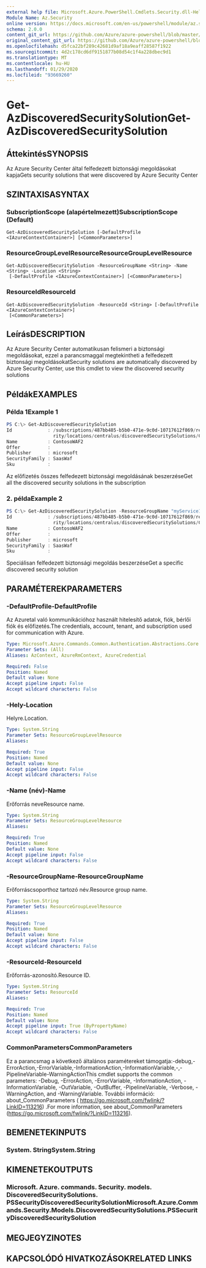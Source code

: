 ```yaml
---
external help file: Microsoft.Azure.PowerShell.Cmdlets.Security.dll-Help.xml
Module Name: Az.Security
online version: https://docs.microsoft.com/en-us/powershell/module/az.security/Get-AzDiscoveredSecuritySolution
schema: 2.0.0
content_git_url: https://github.com/Azure/azure-powershell/blob/master/src/Security/Security/help/Get-AzDiscoveredSecuritySolution.md
original_content_git_url: https://github.com/Azure/azure-powershell/blob/master/src/Security/Security/help/Get-AzDiscoveredSecuritySolution.md
ms.openlocfilehash: d5fca22bf289c42681d9af18a9eaff28587f1922
ms.sourcegitcommit: 4d2c178cd6df9151877b08d54c1f4a228dbec9d1
ms.translationtype: MT
ms.contentlocale: hu-HU
ms.lasthandoff: 01/29/2020
ms.locfileid: "93669260"
---
```

# <span data-ttu-id="90bec-101">Get-AzDiscoveredSecuritySolution</span><span class="sxs-lookup"><span data-stu-id="90bec-101">Get-AzDiscoveredSecuritySolution</span></span>

## <span data-ttu-id="90bec-102">Áttekintés</span><span class="sxs-lookup"><span data-stu-id="90bec-102">SYNOPSIS</span></span>
<span data-ttu-id="90bec-103">Az Azure Security Center által felfedezett biztonsági megoldásokat kapja</span><span class="sxs-lookup"><span data-stu-id="90bec-103">Gets security solutions that were discovered by Azure Security Center</span></span>

## <span data-ttu-id="90bec-104">SZINTAXISA</span><span class="sxs-lookup"><span data-stu-id="90bec-104">SYNTAX</span></span>

### <span data-ttu-id="90bec-105">SubscriptionScope (alapértelmezett)</span><span class="sxs-lookup"><span data-stu-id="90bec-105">SubscriptionScope (Default)</span></span>
```
Get-AzDiscoveredSecuritySolution [-DefaultProfile <IAzureContextContainer>] [<CommonParameters>]
```

### <span data-ttu-id="90bec-106">ResourceGroupLevelResource</span><span class="sxs-lookup"><span data-stu-id="90bec-106">ResourceGroupLevelResource</span></span>
```
Get-AzDiscoveredSecuritySolution -ResourceGroupName <String> -Name <String> -Location <String>
 [-DefaultProfile <IAzureContextContainer>] [<CommonParameters>]
```

### <span data-ttu-id="90bec-107">ResourceId</span><span class="sxs-lookup"><span data-stu-id="90bec-107">ResourceId</span></span>
```
Get-AzDiscoveredSecuritySolution -ResourceId <String> [-DefaultProfile <IAzureContextContainer>]
 [<CommonParameters>]
```

## <span data-ttu-id="90bec-108">Leírás</span><span class="sxs-lookup"><span data-stu-id="90bec-108">DESCRIPTION</span></span>
<span data-ttu-id="90bec-109">Az Azure Security Center automatikusan felismeri a biztonsági megoldásokat, ezzel a parancsmaggal megtekintheti a felfedezett biztonsági megoldásokat</span><span class="sxs-lookup"><span data-stu-id="90bec-109">Security solutions are automatically discovered by Azure Security Center, use this cmdlet to view the discovered security solutions</span></span>

## <span data-ttu-id="90bec-110">Példák</span><span class="sxs-lookup"><span data-stu-id="90bec-110">EXAMPLES</span></span>

### <span data-ttu-id="90bec-111">Példa 1</span><span class="sxs-lookup"><span data-stu-id="90bec-111">Example 1</span></span>
```powershell
PS C:\> Get-AzDiscoveredSecuritySolution
Id             : /subscriptions/487bb485-b5b0-471e-9c0d-10717612f869/resourceGroups/myService1/providers/Microsoft.Secu
                 rity/locations/centralus/discoveredSecuritySolutions/ContosoWAF2
Name           : ContosoWAF2
Offer          : 
Publisher      : microsoft
SecurityFamily : SaasWaf
Sku            :
```

<span data-ttu-id="90bec-112">Az előfizetés összes felfedezett biztonsági megoldásának beszerzése</span><span class="sxs-lookup"><span data-stu-id="90bec-112">Get all the discovered security solutions in the subscription</span></span>

### <span data-ttu-id="90bec-113">2. példa</span><span class="sxs-lookup"><span data-stu-id="90bec-113">Example 2</span></span>
```powershell
PS C:\> Get-AzDiscoveredSecuritySolution -ResourceGroupName "myService1" -Location "centralus" -Name "ContosoWAF2"
Id             : /subscriptions/487bb485-b5b0-471e-9c0d-10717612f869/resourceGroups/myService1/providers/Microsoft.Secu
                 rity/locations/centralus/discoveredSecuritySolutions/ContosoWAF2
Name           : ContosoWAF2
Offer          : 
Publisher      : microsoft
SecurityFamily : SaasWaf
Sku            :
```

<span data-ttu-id="90bec-114">Speciálisan felfedezett biztonsági megoldás beszerzése</span><span class="sxs-lookup"><span data-stu-id="90bec-114">Get a specific discovered security solution</span></span>

## <span data-ttu-id="90bec-115">PARAMÉTEREK</span><span class="sxs-lookup"><span data-stu-id="90bec-115">PARAMETERS</span></span>

### <span data-ttu-id="90bec-116">-DefaultProfile</span><span class="sxs-lookup"><span data-stu-id="90bec-116">-DefaultProfile</span></span>
<span data-ttu-id="90bec-117">Az Azuretal való kommunikációhoz használt hitelesítő adatok, fiók, bérlői fiók és előfizetés.</span><span class="sxs-lookup"><span data-stu-id="90bec-117">The credentials, account, tenant, and subscription used for communication with Azure.</span></span>

```yaml
Type: Microsoft.Azure.Commands.Common.Authentication.Abstractions.Core.IAzureContextContainer
Parameter Sets: (All)
Aliases: AzContext, AzureRmContext, AzureCredential

Required: False
Position: Named
Default value: None
Accept pipeline input: False
Accept wildcard characters: False
```

### <span data-ttu-id="90bec-118">-Hely</span><span class="sxs-lookup"><span data-stu-id="90bec-118">-Location</span></span>
<span data-ttu-id="90bec-119">Helyre.</span><span class="sxs-lookup"><span data-stu-id="90bec-119">Location.</span></span>

```yaml
Type: System.String
Parameter Sets: ResourceGroupLevelResource
Aliases:

Required: True
Position: Named
Default value: None
Accept pipeline input: False
Accept wildcard characters: False
```

### <span data-ttu-id="90bec-120">-Name (név)</span><span class="sxs-lookup"><span data-stu-id="90bec-120">-Name</span></span>
<span data-ttu-id="90bec-121">Erőforrás neve</span><span class="sxs-lookup"><span data-stu-id="90bec-121">Resource name.</span></span>

```yaml
Type: System.String
Parameter Sets: ResourceGroupLevelResource
Aliases:

Required: True
Position: Named
Default value: None
Accept pipeline input: False
Accept wildcard characters: False
```

### <span data-ttu-id="90bec-122">-ResourceGroupName</span><span class="sxs-lookup"><span data-stu-id="90bec-122">-ResourceGroupName</span></span>
<span data-ttu-id="90bec-123">Erőforráscsoporthoz tartozó név.</span><span class="sxs-lookup"><span data-stu-id="90bec-123">Resource group name.</span></span>

```yaml
Type: System.String
Parameter Sets: ResourceGroupLevelResource
Aliases:

Required: True
Position: Named
Default value: None
Accept pipeline input: False
Accept wildcard characters: False
```

### <span data-ttu-id="90bec-124">-ResourceId</span><span class="sxs-lookup"><span data-stu-id="90bec-124">-ResourceId</span></span>
<span data-ttu-id="90bec-125">Erőforrás-azonosító.</span><span class="sxs-lookup"><span data-stu-id="90bec-125">Resource ID.</span></span>

```yaml
Type: System.String
Parameter Sets: ResourceId
Aliases:

Required: True
Position: Named
Default value: None
Accept pipeline input: True (ByPropertyName)
Accept wildcard characters: False
```

### <span data-ttu-id="90bec-126">CommonParameters</span><span class="sxs-lookup"><span data-stu-id="90bec-126">CommonParameters</span></span>
<span data-ttu-id="90bec-127">Ez a parancsmag a következő általános paramétereket támogatja:-debug,-ErrorAction,-ErrorVariable,-InformationAction,-InformationVariable,-,-PipelineVariable-WarningAction</span><span class="sxs-lookup"><span data-stu-id="90bec-127">This cmdlet supports the common parameters: -Debug, -ErrorAction, -ErrorVariable, -InformationAction, -InformationVariable, -OutVariable, -OutBuffer, -PipelineVariable, -Verbose, -WarningAction, and -WarningVariable.</span></span> <span data-ttu-id="90bec-128">További információ: about_CommonParameters ( https://go.microsoft.com/fwlink/?LinkID=113216) .</span><span class="sxs-lookup"><span data-stu-id="90bec-128">For more information, see about_CommonParameters (https://go.microsoft.com/fwlink/?LinkID=113216).</span></span>

## <span data-ttu-id="90bec-129">BEMENETEK</span><span class="sxs-lookup"><span data-stu-id="90bec-129">INPUTS</span></span>

### <span data-ttu-id="90bec-130">System. String</span><span class="sxs-lookup"><span data-stu-id="90bec-130">System.String</span></span>

## <span data-ttu-id="90bec-131">KIMENETEK</span><span class="sxs-lookup"><span data-stu-id="90bec-131">OUTPUTS</span></span>

### <span data-ttu-id="90bec-132">Microsoft. Azure. commands. Security. models. DiscoveredSecuritySolutions. PSSecurityDiscoveredSecuritySolution</span><span class="sxs-lookup"><span data-stu-id="90bec-132">Microsoft.Azure.Commands.Security.Models.DiscoveredSecuritySolutions.PSSecurityDiscoveredSecuritySolution</span></span>

## <span data-ttu-id="90bec-133">MEGJEGYZI</span><span class="sxs-lookup"><span data-stu-id="90bec-133">NOTES</span></span>

## <span data-ttu-id="90bec-134">KAPCSOLÓDÓ HIVATKOZÁSOK</span><span class="sxs-lookup"><span data-stu-id="90bec-134">RELATED LINKS</span></span>
